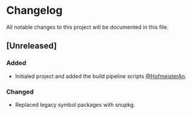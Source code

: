 # Changelog
All notable changes to this project will be documented in this file.

## [Unreleased]
### Added
- Initialed project and added the build pipeline scripts [@HofmeisterAn](https://github.com/HofmeisterAn).

### Changed
- Replaced legacy symbol packages with snupkg.
